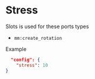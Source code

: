 # Stress

Slots is used for these ports types

* `mm:create_rotation`

Example
```json
  "config": {
    "stress": 10
}
```